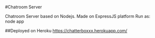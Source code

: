 #Chatroom Server

Chatroom Server based on Nodejs.
Made on ExpressJS platform
Run as: node app

##Deployed on Heroku
https://chatterboxxx.herokuapp.com/

